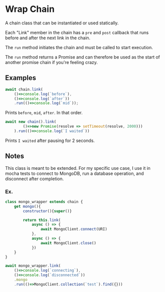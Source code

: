 # Wrap Chain
A chain class that can be instantiated or used statically.

Each "Link" member in the chain has a `pre` and `post` callback that runs before and after the next link in the chain.

The `run` method initiates the chain and must be called to start execution.

The `run` method returns a Promise and can therefore be used as the start of another promise chain if you're feeling crazy.

## Examples

``` javascript
await chain.link(
    ()=>console.log(`before`), 
    ()=>console.log(`after`))
    .run(()=>console.log(`mid`));
```
Prints `before`, `mid`, `after`. In that order.

``` javascript
await new chain().link(
        ()=>new Promise(resolve => setTimeout(resolve, 2000)))
    ).run(()=>console.log(`I waited`))
```
Prints `I waited` after pausing for 2 seconds.


## Notes
This class is meant to be extended. For my specific use case, I use it in mocha tests to connect to MongoDB, run a database operation, and disconnect after completion.

### Ex.
``` javascript
class mongo_wrapper extends chain {
    get mongo(){
        constructor(){super()}

        return this.link(
            async () => {
                await MongoClient.connect(URI)
            }, 
            async () => {
                await MongoClient.close()
            })
    }
}

await mongo_wrapper.link(
    ()=>console.log(`connecting`), 
    ()=>console.log(`disconnected`))
    .mongo
    .run(()=>MongoClient.collection(`test`).find({}))

```